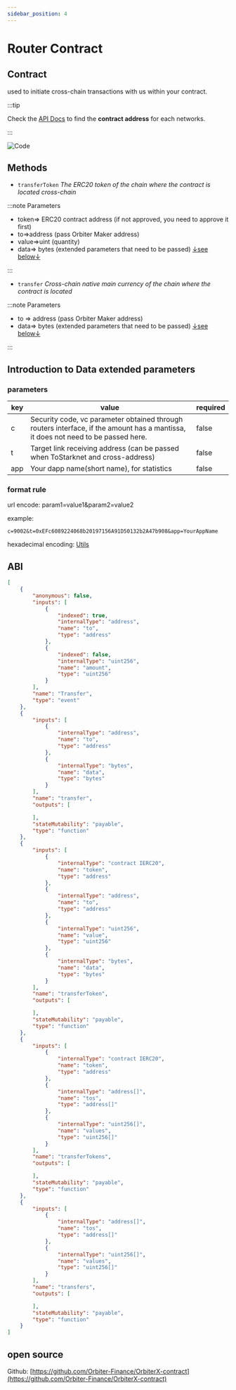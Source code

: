 ```yaml
---
sidebar_position: 4
---
```


# Router Contract

## Contract

used to initiate cross-chain transactions with us within your contract.

:::tip

Check the [API Docs](/docs/BridgeOnVizing/api) to find the **contract address** for each networks.

:::

![Code](../images/image.webp)

## Methods

- `transferToken` *The ERC20 token of the chain where the contract is located cross-chain*

:::note Parameters

- token=> ERC20 contract address (if not approved, you need to approve it first)
- to=>address (pass Orbiter Maker address)
- value=>uint (quantity)
- data=> bytes (extended parameters that need to be passed) [↓see below↓](#blank)

:::

- `transfer` *Cross-chain native main currency of the chain where the contract is located*

:::note Parameters

- to => address (pass Orbiter Maker address)
- data=> bytes (extended parameters that need to be passed) [↓see below↓](#)

:::

## Introduction to Data extended parameters

### parameters

| key | value | required |
| --- | ----- | -------- |
| c   | Security code, vc parameter obtained through routers interface, if the amount has a mantissa, it does not need to be passed here. | false |
| t   | Target link receiving address (can be passed when ToStarknet and cross-address) | false |
| app | Your dapp name(short name), for statistics | false |

### format rule

url encode: param1=value1&param2=value2

example:

```url
c=9002&t=0xEFc6089224068b20197156A91D50132b2A47b908&app=YourAppName
```

hexadecimal encoding: [Utils](/docs/BridgeOnVizing/utils)

## ABI

```json
[
    {
        "anonymous": false,
        "inputs": [
            {
                "indexed": true,
                "internalType": "address",
                "name": "to",
                "type": "address"
            },
            {
                "indexed": false,
                "internalType": "uint256",
                "name": "amount",
                "type": "uint256"
            }
        ],
        "name": "Transfer",
        "type": "event"
    },
    {
        "inputs": [
            {
                "internalType": "address",
                "name": "to",
                "type": "address"
            },
            {
                "internalType": "bytes",
                "name": "data",
                "type": "bytes"
            }
        ],
        "name": "transfer",
        "outputs": [

        ],
        "stateMutability": "payable",
        "type": "function"
    },
    {
        "inputs": [
            {
                "internalType": "contract IERC20",
                "name": "token",
                "type": "address"
            },
            {
                "internalType": "address",
                "name": "to",
                "type": "address"
            },
            {
                "internalType": "uint256",
                "name": "value",
                "type": "uint256"
            },
            {
                "internalType": "bytes",
                "name": "data",
                "type": "bytes"
            }
        ],
        "name": "transferToken",
        "outputs": [

        ],
        "stateMutability": "payable",
        "type": "function"
    },
    {
        "inputs": [
            {
                "internalType": "contract IERC20",
                "name": "token",
                "type": "address"
            },
            {
                "internalType": "address[]",
                "name": "tos",
                "type": "address[]"
            },
            {
                "internalType": "uint256[]",
                "name": "values",
                "type": "uint256[]"
            }
        ],
        "name": "transferTokens",
        "outputs": [

        ],
        "stateMutability": "payable",
        "type": "function"
    },
    {
        "inputs": [
            {
                "internalType": "address[]",
                "name": "tos",
                "type": "address[]"
            },
            {
                "internalType": "uint256[]",
                "name": "values",
                "type": "uint256[]"
            }
        ],
        "name": "transfers",
        "outputs": [

        ],
        "stateMutability": "payable",
        "type": "function"
    }
]
```

## open source

Github: [https://github.com/Orbiter-Finance/OrbiterX-contract](https://github.com/Orbiter-Finance/OrbiterX-contract)
